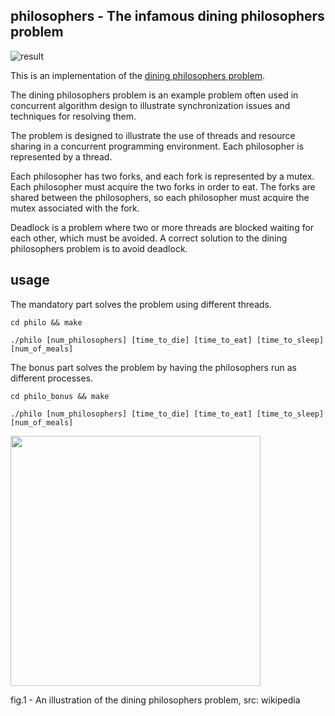 ## philosophers - The infamous dining philosophers problem

![result](https://github.com/oipadeol/philosophers/blob/main/readme_additions/result.png)

This is an implementation of the [dining philosophers problem](https://en.wikipedia.org/wiki/Dining_philosophers_problem).

The dining philosophers problem is an example problem often used in concurrent algorithm design to illustrate synchronization issues and techniques for resolving them.

The problem is designed to illustrate the use of threads and resource sharing in a concurrent programming environment.
Each philosopher is represented by a thread. 

Each philosopher has two forks, and each fork is represented by a mutex. Each philosopher must acquire the two forks in order to eat. The forks are shared between the philosophers, so each philosopher must acquire the mutex associated with the fork. 

Deadlock is a problem where two or more threads are blocked waiting for each other, which must be avoided. A correct solution to the dining philosophers problem is to avoid deadlock.

## usage

The mandatory part solves the problem using different threads.

```
cd philo && make
```
```
./philo [num_philosophers] [time_to_die] [time_to_eat] [time_to_sleep] [num_of_meals]
```

The bonus part solves the problem by having the philosophers run as different processes.

```
cd philo_bonus && make
```
```
./philo [num_philosophers] [time_to_die] [time_to_eat] [time_to_sleep] [num_of_meals]
```

<img src="https://upload.wikimedia.org/wikipedia/commons/7/7b/An_illustration_of_the_dining_philosophers_problem.png" width=400px />

<sm>fig.1 - An illustration of the dining philosophers problem, src: wikipedia</sm>
